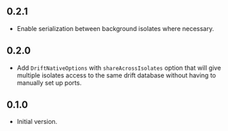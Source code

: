 ## 0.2.1

- Enable serialization between background isolates where necessary.

## 0.2.0

- Add `DriftNativeOptions` with `shareAcrossIsolates` option that will give
  multiple isolates access to the same drift database without having to manually
  set up ports.

## 0.1.0

- Initial version.
